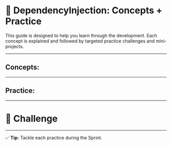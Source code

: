 # 📘 DependencyInjection: Concepts + Practice

This guide is designed to help you learn through the development.
Each concept is explained and followed by targeted practice challenges and mini-projects.

---
## Concepts:

[//]: # 'concepts-start'

[//]: # 'concepts-end'

---

## Practice:

[//]: # 'practice-start'

[//]: # 'practice-end'

---

# 🧩 Challenge

[//]: # 'challenges-start'

[//]: # 'challenges-end'

---

✅ **Tip:** Tackle each practice during the Sprint.
